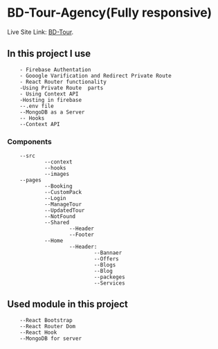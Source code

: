 # BD-Tour-Agency(Fully responsive)

Live Site Link: [BD-Tour](https://thakurgaon-hospital.web.app/).

## In this project I use

        - Firebase Authentation
        - Gooogle Varification and Redirect Private Route
        - React Router functionality
        -Using Private Route  parts
        - Using Context API
        -Hosting in firebase
        --.env file
        --MongoDB as a Server
        -- Hooks
        --Context API

### Components

        --src
                --context
                --hooks
                --images
        --pages
                --Booking
                --CustomPack
                --Login
                --ManageTour
                --UpdatedTour
                --NotFound
                --Shared
                        --Header
                        --Footer
                --Home
                        --Header:
                                --Bannaer
                                --Offers
                                --Blogs
                                --Blog
                                --packeges
                                --Services

## Used module in this project

        --React Bootstrap
        --React Router Dom
        --React Hook
        --MongoDB for server
